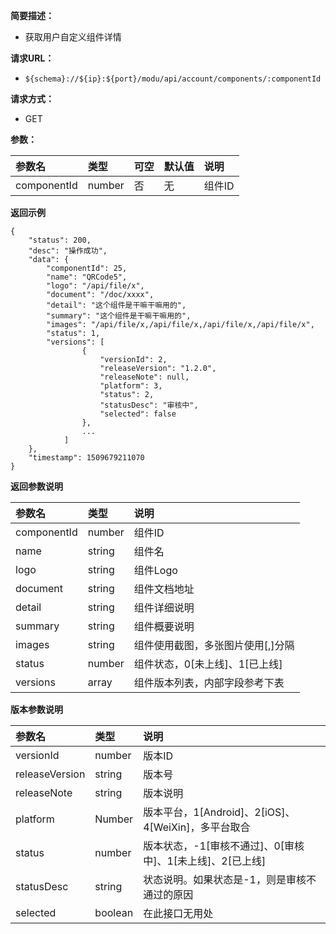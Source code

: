 **简要描述：** 

- 获取用户自定义组件详情

**请求URL：** 
- ` ${schema}://${ip}:${port}/modu/api/account/components/:componentId `
  
**请求方式：**
- GET 

**参数：** 

| 参数名 | 类型 | 可空 | 默认值 | 说明 |
| :-- | :-- | :-- | :-- | :-- |
| componentId | number | 否 | 无 | 组件ID |

 **返回示例**

``` 
{
    "status": 200,
    "desc": "操作成功",
    "data": {
        "componentId": 25,
        "name": "QRCode5",
        "logo": "/api/file/x",
        "document": "/doc/xxxx",
        "detail": "这个组件是干嘛干嘛用的",
        "summary": "这个组件是干嘛干嘛用的",
        "images": "/api/file/x,/api/file/x,/api/file/x,/api/file/x",
        "status": 1,
        "versions": [
                {
                    "versionId": 2,
                    "releaseVersion": "1.2.0",
                    "releaseNote": null,
                    "platform": 3,
                    "status": 2,
                    "statusDesc": "审核中",
                    "selected": false
                },
                ...
            ]
    },
    "timestamp": 1509679211070
}
```

 **返回参数说明** 

| 参数名 | 类型 | 说明 |
| :-- | :-- | :-- |
| componentId | number | 组件ID |
| name | string | 组件名 |
| logo | string | 组件Logo |
| document | string | 组件文档地址 |
| detail | string | 组件详细说明 |
| summary | string | 组件概要说明 |
| images | string | 组件使用截图，多张图片使用[,]分隔 |
| status | number | 组件状态，0[未上线]、1[已上线] |
| versions | array | 组件版本列表，内部字段参考下表 |

**版本参数说明**

| 参数名 | 类型 | 说明 |
| :-- | :-- | :-- |
| versionId | number | 版本ID |
| releaseVersion | string | 版本号 |
| releaseNote | string | 版本说明 |
| platform | Number | 版本平台，1[Android]、2[iOS]、4[WeiXin]，多平台取合 |
| status | number | 版本状态，-1[审核不通过]、0[审核中]、1[未上线]、2[已上线] |
| statusDesc | string | 状态说明。如果状态是-1，则是审核不通过的原因 |
| selected | boolean | 在此接口无用处 |





